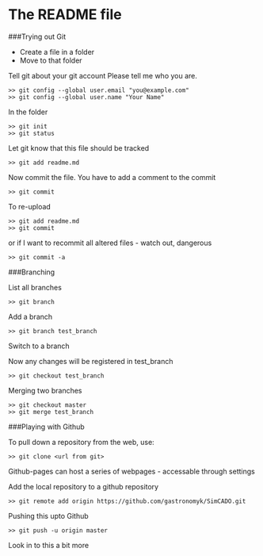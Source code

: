 # The README file
###Trying out Git

* Create a file in a folder
* Move to that folder

Tell git about your git account
Please tell me who you are.

```
>> git config --global user.email "you@example.com"
>> git config --global user.name "Your Name"
```


In the folder

```
>> git init
>> git status
```

Let git know that this file should be tracked


`>> git add readme.md`

Now commit the file. You have to add a comment to the commit

`>> git commit`

To re-upload

```
>> git add readme.md
>> git commit
```
or if I want to recommit all altered files - watch out, dangerous

`>> git commit -a`


###Branching

List all branches

`>> git branch`

Add a branch

`>> git branch test_branch`

Switch to a branch

Now any changes will be registered in test_branch

`>> git checkout test_branch`

Merging two branches

```
>> git checkout master
>> git merge test_branch
```


###Playing with Github

To pull down a repository from the web, use:

`>> git clone <url from git>`


Github-pages can host a series of webpages - accessable through settings

Add the local repository to a github repository

`>> git remote add origin https://github.com/gastronomyk/SimCADO.git`

Pushing this upto Github

`>> git push -u origin master`

Look in to this a bit more

